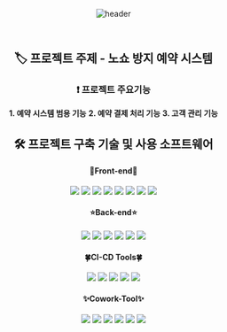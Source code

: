 <header>
  <div align="center">
    
![header](https://capsule-render.vercel.app/api?type=waving&color=96C8AC&height=225&section=header&text=TEAM%20%20Yes!&stroke=FFFFFF&strokeWidth=1.2&fontAlign=50&fontAlignY=45&fontSize=48&descAlign=10&fontColor=498263&desc=Spharos%20K-DT&descAlignY=15&descSize=18)
    
  </div>
</header>
 
<section>
  <div align="center">
    
  ## 🏷️ 프로젝트 주제 - 노쇼 방지 예약 시스템
  ### ❗ 프로젝트 주요기능
**1. 예약 시스템 범용 기능**
**2. 예약 결제 처리 기능**
**3. 고객 관리 기능**
    
</div>
<div align="center">
  
## 🛠️ 프로젝트 구축 기술 및 사용 소프트웨어
#### 🌈Front-end🌈
<img src="https://img.shields.io/badge/npm-CB3837?style=flat-square&logo=npm&logoColor=white"/>  <img src="https://img.shields.io/badge/HTML-E34F26?style=flat-square&logo=HTML5&logoColor=white"/> <img src="https://img.shields.io/badge/css3-F4842D?style=flat-square&logo=css3&logoColor=white"/>  <img src="https://img.shields.io/badge/JavaScript-F7DF1E?style=flat-square&logo=JavaScript&logoColor=white"/> <img src="https://img.shields.io/badge/Node.js-339933?style=flat-square&logo=Node.js&logoColor=white"/>  <img src="https://img.shields.io/badge/React-61DAFB?style=flat-square&logo=React&logoColor=white"/> <img src="https://img.shields.io/badge/googlechrome-4285F4?style=flat-square&logo=googlechrome&logoColor=white"/>  <img src="https://img.shields.io/badge/visualstudiocode-007ACC?style=flat-square&logo=visualstudiocode&logoColor=white"/>
#### ⭐Back-end⭐
<img src="https://img.shields.io/badge/Java-F7DF1E?style=flat-square&logo=Java&logoColor=white"/>  <img src="https://img.shields.io/badge/springboot-6DB33F?style=flat-square&logo=springboot&logoColor=white"/>  <img src="https://img.shields.io/badge/openjdk-14CC80?style=flat-square&logo=openjdk&logoColor=white"/>  <img src="https://img.shields.io/badge/mariadb-003545?style=flat-square&logo=mariadb&logoColor=white"/>  <img src="https://img.shields.io/badge/gradle-02303A?style=flat-square&logo=Gradle&logoColor=white"/>  <img src="https://img.shields.io/badge/intellijidea-000000?style=flat-square&logo=intellijidea&logoColor=white"/> 
#### 🍀CI-CD Tools🍀
<img src="https://img.shields.io/badge/amazonaws-232F3E?style=flat-square&logo=amazonaws&logoColor=white"/>  <img src="https://img.shields.io/badge/amazonapigateway-FF4F8B?style=flat-square&logo=amazonapigateway&logoColor=white"/>  <img src="https://img.shields.io/badge/amazonec2-FF9900?style=flat-square&logo=amazonec2&logoColor=white"/>  <img src="https://img.shields.io/badge/amazons3-569A31?style=flat-square&logo=amazons3&logoColor=white"/>  <img src="https://img.shields.io/badge/amazonrds-527FFF?style=flat-square&logo=amazonrds&logoColor=white"/>
#### ✨Cowork-Tool✨
<img src="https://img.shields.io/badge/figma-F24E1E?style=flat-square&logo=figma&logoColor=white"/>  <img src="https://img.shields.io/badge/postman-FF6C37?style=flat-square&logo=PostMan&logoColor=white"/>  <img src="https://img.shields.io/badge/miro-F39914?style=flat-square&logo=miro&logoColor=white"/>  <img src="https://img.shields.io/badge/slack-4A154B?style=flat-square&logo=slack&logoColor=white"/>  <img src="https://img.shields.io/badge/github-181717?style=flat-square&logo=github&logoColor=white"/>  <img src="https://img.shields.io/badge/notion-000000?style=flat-square&logo=notion&logoColor=white"/>
  
  </div>
  </section> 
